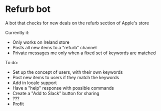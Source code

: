 # Refurb bot

A bot that checks for new deals on the refurb section of Apple's store

Currently it:

* Only works on Ireland store
* Posts all new items to a "refurb" channel
* Private messages me only when a fixed set of keywords are matched

To do:

* Set up the concept of users, with their own keywords
* Post new items to users if they match the keywords
* Add in locale support
* Have a "help" response with possible commands
* Create a "Add to Slack" button for sharing
* ???
* Profit
